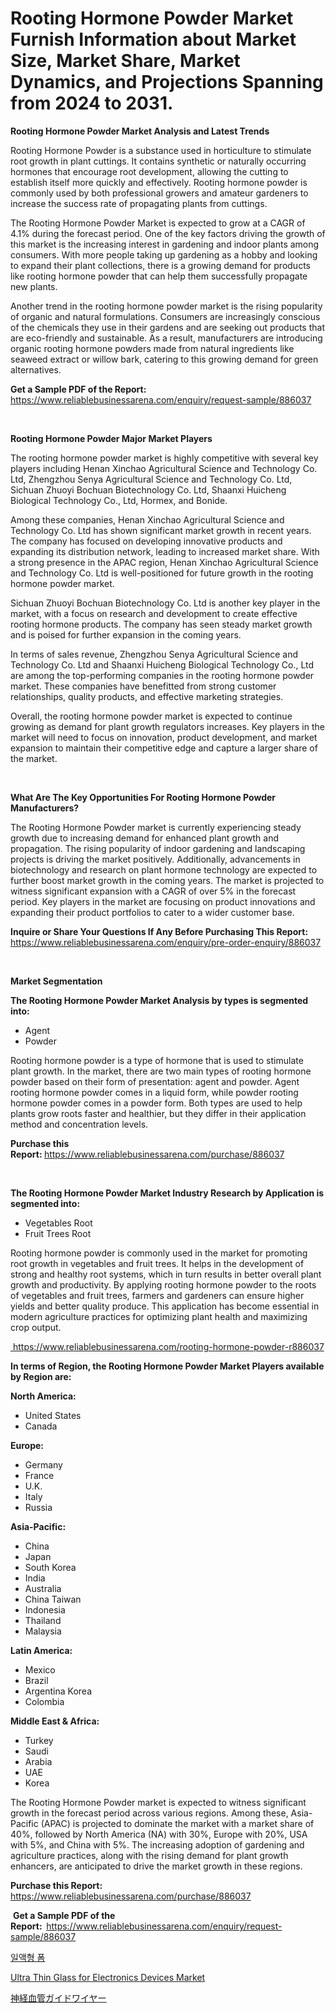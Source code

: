 <p><h1>Rooting Hormone Powder Market Furnish Information about Market Size, Market Share, Market Dynamics, and Projections Spanning from 2024 to 2031.</h1></p><p><strong>Rooting Hormone Powder Market Analysis and Latest Trends</strong></p>
<p><p>Rooting Hormone Powder is a substance used in horticulture to stimulate root growth in plant cuttings. It contains synthetic or naturally occurring hormones that encourage root development, allowing the cutting to establish itself more quickly and effectively. Rooting hormone powder is commonly used by both professional growers and amateur gardeners to increase the success rate of propagating plants from cuttings.</p><p>The Rooting Hormone Powder Market is expected to grow at a CAGR of 4.1% during the forecast period. One of the key factors driving the growth of this market is the increasing interest in gardening and indoor plants among consumers. With more people taking up gardening as a hobby and looking to expand their plant collections, there is a growing demand for products like rooting hormone powder that can help them successfully propagate new plants.</p><p>Another trend in the rooting hormone powder market is the rising popularity of organic and natural formulations. Consumers are increasingly conscious of the chemicals they use in their gardens and are seeking out products that are eco-friendly and sustainable. As a result, manufacturers are introducing organic rooting hormone powders made from natural ingredients like seaweed extract or willow bark, catering to this growing demand for green alternatives.</p></p>
<p><strong>Get a Sample PDF of the Report:&nbsp;</strong> <a href="https://www.reliablebusinessarena.com/enquiry/request-sample/886037">https://www.reliablebusinessarena.com/enquiry/request-sample/886037</a></p>
<p>&nbsp;</p>
<p><strong>Rooting Hormone Powder Major Market Players</strong></p>
<p><p>The rooting hormone powder market is highly competitive with several key players including Henan Xinchao Agricultural Science and Technology Co. Ltd, Zhengzhou Senya Agricultural Science and Technology Co. Ltd, Sichuan Zhuoyi Bochuan Biotechnology Co. Ltd, Shaanxi Huicheng Biological Technology Co., Ltd, Hormex, and Bonide.</p><p>Among these companies, Henan Xinchao Agricultural Science and Technology Co. Ltd has shown significant market growth in recent years. The company has focused on developing innovative products and expanding its distribution network, leading to increased market share. With a strong presence in the APAC region, Henan Xinchao Agricultural Science and Technology Co. Ltd is well-positioned for future growth in the rooting hormone powder market.</p><p>Sichuan Zhuoyi Bochuan Biotechnology Co. Ltd is another key player in the market, with a focus on research and development to create effective rooting hormone products. The company has seen steady market growth and is poised for further expansion in the coming years.</p><p>In terms of sales revenue, Zhengzhou Senya Agricultural Science and Technology Co. Ltd and Shaanxi Huicheng Biological Technology Co., Ltd are among the top-performing companies in the rooting hormone powder market. These companies have benefitted from strong customer relationships, quality products, and effective marketing strategies.</p><p>Overall, the rooting hormone powder market is expected to continue growing as demand for plant growth regulators increases. Key players in the market will need to focus on innovation, product development, and market expansion to maintain their competitive edge and capture a larger share of the market.</p></p>
<p>&nbsp;</p>
<p><strong>What Are The Key Opportunities For Rooting Hormone Powder Manufacturers?</strong></p>
<p><p>The Rooting Hormone Powder market is currently experiencing steady growth due to increasing demand for enhanced plant growth and propagation. The rising popularity of indoor gardening and landscaping projects is driving the market positively. Additionally, advancements in biotechnology and research on plant hormone technology are expected to further boost market growth in the coming years. The market is projected to witness significant expansion with a CAGR of over 5% in the forecast period. Key players in the market are focusing on product innovations and expanding their product portfolios to cater to a wider customer base.</p></p>
<p><strong>Inquire or Share Your Questions If Any Before Purchasing This Report:</strong> <a href="https://www.reliablebusinessarena.com/enquiry/pre-order-enquiry/886037">https://www.reliablebusinessarena.com/enquiry/pre-order-enquiry/886037</a></p>
<p>&nbsp;</p>
<p><strong>Market Segmentation</strong></p>
<p><strong>The Rooting Hormone Powder Market Analysis by types is segmented into:</strong></p>
<p><ul><li>Agent</li><li>Powder</li></ul></p>
<p><p>Rooting hormone powder is a type of hormone that is used to stimulate plant growth. In the market, there are two main types of rooting hormone powder based on their form of presentation: agent and powder. Agent rooting hormone powder comes in a liquid form, while powder rooting hormone powder comes in a powder form. Both types are used to help plants grow roots faster and healthier, but they differ in their application method and concentration levels.</p></p>
<p><strong>Purchase this Report:&nbsp;</strong><a href="https://www.reliablebusinessarena.com/purchase/886037">https://www.reliablebusinessarena.com/purchase/886037</a></p>
<p>&nbsp;</p>
<p><strong>The Rooting Hormone Powder Market Industry Research by Application is segmented into:</strong></p>
<p><ul><li>Vegetables Root</li><li>Fruit Trees Root</li></ul></p>
<p><p>Rooting hormone powder is commonly used in the market for promoting root growth in vegetables and fruit trees. It helps in the development of strong and healthy root systems, which in turn results in better overall plant growth and productivity. By applying rooting hormone powder to the roots of vegetables and fruit trees, farmers and gardeners can ensure higher yields and better quality produce. This application has become essential in modern agriculture practices for optimizing plant health and maximizing crop output.</p></p>
<p><a href="https://www.reliablebusinessarena.com/rooting-hormone-powder-r886037">&nbsp;https://www.reliablebusinessarena.com/rooting-hormone-powder-r886037</a></p>
<p><strong>In terms of Region, the Rooting Hormone Powder Market Players available by Region are:</strong></p>
<p>
    <p> <strong> North America: </strong>
        <ul>
            <li>United States</li>
            <li>Canada</li>
        </ul>
        </p> 
    <p> <strong> Europe: </strong>
        <ul>
            <li>Germany</li>
            <li>France</li>
            <li>U.K.</li>
            <li>Italy</li>
            <li>Russia</li>
        </ul>
        </p> 
    <p> <strong> Asia-Pacific: </strong>
        <ul>
            <li>China</li>
            <li>Japan</li>
            <li>South Korea</li>
            <li>India</li>
            <li>Australia</li>
            <li>China Taiwan</li>
            <li>Indonesia</li>
            <li>Thailand</li>
            <li>Malaysia</li>
        </ul>
        </p> 
    <p> <strong> Latin America: </strong>
        <ul>
            <li>Mexico</li>
            <li>Brazil</li>
            <li>Argentina Korea</li>
            <li>Colombia</li>
        </ul>
        </p> 
    <p> <strong> Middle East & Africa: </strong>
        <ul>
            <li>Turkey</li>
            <li>Saudi</li>
            <li>Arabia</li>
            <li>UAE</li>
            <li>Korea</li>
        </ul>
    </p>
    </p>
<p><p>The Rooting Hormone Powder market is expected to witness significant growth in the forecast period across various regions. Among these, Asia-Pacific (APAC) is projected to dominate the market with a market share of 40%, followed by North America (NA) with 30%, Europe with 20%, USA with 5%, and China with 5%. The increasing adoption of gardening and agriculture practices, along with the rising demand for plant growth enhancers, are anticipated to drive the market growth in these regions.</p></p>
<p><strong>Purchase this Report: </strong><a href="https://www.reliablebusinessarena.com/purchase/886037">https://www.reliablebusinessarena.com/purchase/886037</a></p>
<p>&nbsp;<strong>Get a Sample PDF of the Report:&nbsp;&nbsp;</strong><a href="https://www.reliablebusinessarena.com/enquiry/request-sample/886037">https://www.reliablebusinessarena.com/enquiry/request-sample/886037</a></p>
<p><strong></strong></p>
<p><p><a href="https://github.com/mpodehpw07370073/Market-Research-Report-List-3/blob/main/10568673235.md">일액형 폼</a></p><p><a href="https://github.com/GutierrezZulma1/Market-Research-Report-List-1/blob/main/ultra-thin-glass-for-electronics-devices-market.md">Ultra Thin Glass for Electronics Devices Market</a></p><p><a href="https://github.com/nxboeu02965442/Market-Research-Report-List-3/blob/main/6124069191245.md">神経血管ガイドワイヤー</a></p></p>